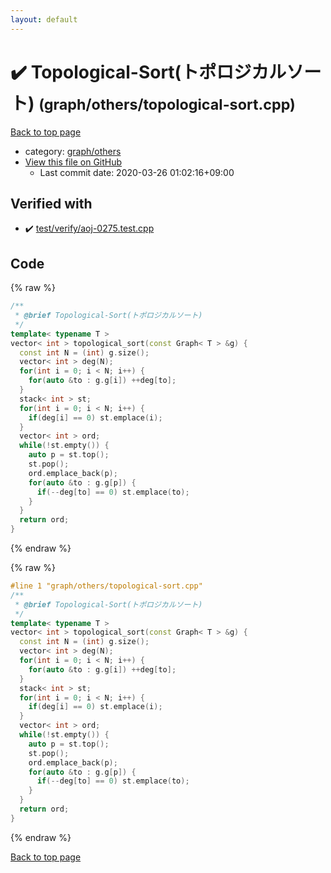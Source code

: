 ```yaml
---
layout: default
---
```


<!-- mathjax config similar to math.stackexchange -->
<script type="text/javascript" async
  src="https://cdnjs.cloudflare.com/ajax/libs/mathjax/2.7.5/MathJax.js?config=TeX-MML-AM_CHTML">
</script>
<script type="text/x-mathjax-config">
  MathJax.Hub.Config({
    TeX: { equationNumbers: { autoNumber: "AMS" }},
    tex2jax: {
      inlineMath: [ ['$','$'] ],
      processEscapes: true
    },
    "HTML-CSS": { matchFontHeight: false },
    displayAlign: "left",
    displayIndent: "2em"
  });
</script>

<script type="text/javascript" src="https://cdnjs.cloudflare.com/ajax/libs/jquery/3.4.1/jquery.min.js"></script>
<script src="https://cdn.jsdelivr.net/npm/jquery-balloon-js@1.1.2/jquery.balloon.min.js" integrity="sha256-ZEYs9VrgAeNuPvs15E39OsyOJaIkXEEt10fzxJ20+2I=" crossorigin="anonymous"></script>
<script type="text/javascript" src="../../../assets/js/copy-button.js"></script>
<link rel="stylesheet" href="../../../assets/css/copy-button.css" />


# :heavy_check_mark: Topological-Sort(トポロジカルソート) <small>(graph/others/topological-sort.cpp)</small>

<a href="../../../index.html">Back to top page</a>

* category: <a href="../../../index.html#e557c7f962c39680942b9dada22cabec">graph/others</a>
* <a href="{{ site.github.repository_url }}/blob/master/graph/others/topological-sort.cpp">View this file on GitHub</a>
    - Last commit date: 2020-03-26 01:02:16+09:00




## Verified with

* :heavy_check_mark: <a href="../../../verify/test/verify/aoj-0275.test.cpp.html">test/verify/aoj-0275.test.cpp</a>


## Code

<a id="unbundled"></a>
{% raw %}
```cpp
/**
 * @brief Topological-Sort(トポロジカルソート)
 */
template< typename T >
vector< int > topological_sort(const Graph< T > &g) {
  const int N = (int) g.size();
  vector< int > deg(N);
  for(int i = 0; i < N; i++) {
    for(auto &to : g.g[i]) ++deg[to];
  }
  stack< int > st;
  for(int i = 0; i < N; i++) {
    if(deg[i] == 0) st.emplace(i);
  }
  vector< int > ord;
  while(!st.empty()) {
    auto p = st.top();
    st.pop();
    ord.emplace_back(p);
    for(auto &to : g.g[p]) {
      if(--deg[to] == 0) st.emplace(to);
    }
  }
  return ord;
}

```
{% endraw %}

<a id="bundled"></a>
{% raw %}
```cpp
#line 1 "graph/others/topological-sort.cpp"
/**
 * @brief Topological-Sort(トポロジカルソート)
 */
template< typename T >
vector< int > topological_sort(const Graph< T > &g) {
  const int N = (int) g.size();
  vector< int > deg(N);
  for(int i = 0; i < N; i++) {
    for(auto &to : g.g[i]) ++deg[to];
  }
  stack< int > st;
  for(int i = 0; i < N; i++) {
    if(deg[i] == 0) st.emplace(i);
  }
  vector< int > ord;
  while(!st.empty()) {
    auto p = st.top();
    st.pop();
    ord.emplace_back(p);
    for(auto &to : g.g[p]) {
      if(--deg[to] == 0) st.emplace(to);
    }
  }
  return ord;
}

```
{% endraw %}

<a href="../../../index.html">Back to top page</a>

